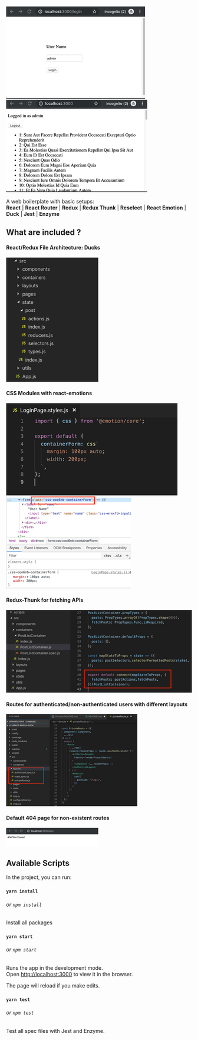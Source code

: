 ![Page 1](https://raw.githubusercontent.com/nlt2390/le-react-redux-duck/master/readme/img_page1.jpg)
![Page 2](https://raw.githubusercontent.com/nlt2390/le-react-redux-duck/master/readme/img_page2.jpg)

A web boilerplate with basic setups:<br>
**React** | **React Router** | **Redux** | **Redux Thunk** | **Reselect** | **React Emotion** | **Duck** | **Jest** | **Enzyme**

## What are included ?
#### React/Redux File Architecture: Ducks
![File Structure](https://raw.githubusercontent.com/nlt2390/le-react-redux-duck/master/readme/img_file_structure.jpg)

#### CSS Modules with react-emotions
![CSS Modules](https://raw.githubusercontent.com/nlt2390/le-react-redux-duck/master/readme/img_styles.jpg)
![CSS Modules 2](https://raw.githubusercontent.com/nlt2390/le-react-redux-duck/master/readme/img_styles2.jpg)

#### Redux-Thunk for fetching APIs
![Redux Thunk](https://raw.githubusercontent.com/nlt2390/le-react-redux-duck/master/readme/img_thunk.jpg)

#### Routes for authenticated/non-authenticated users with different layouts
![Routes](https://raw.githubusercontent.com/nlt2390/le-react-redux-duck/master/readme/img_layouts.jpg)

#### Default 404 page for non-existent routes
![404](https://raw.githubusercontent.com/nlt2390/le-react-redux-duck/master/readme/img_404.jpg)

## Available Scripts

In the project, you can run:

#### `yarn install` 
###### or `npm install`

Install all packages<br>

#### `yarn start`
###### or `npm start`

Runs the app in the development mode.<br>
Open [http://localhost:3000](http://localhost:3000) to view it in the browser.

The page will reload if you make edits.<br>

#### `yarn test`
###### or `npm test`
Test all spec files with Jest and Enzyme.